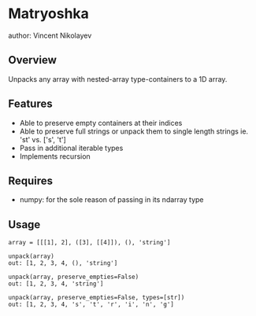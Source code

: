 Matryoshka
===============================

author: Vincent Nikolayev

Overview
--------
Unpacks any array with nested-array type-containers to a 1D array.

Features
--------
* Able to preserve empty containers at their indices
* Able to preserve full strings or unpack them to single length strings ie. 'st' vs. ['s', 't']
* Pass in additional iterable types
* Implements recursion

Requires
-------
* numpy: for the sole reason of passing in its ndarray type

Usage
------------------
```
array = [[[1], 2], ([3], [[4]]), (), 'string']

unpack(array)
out: [1, 2, 3, 4, (), 'string']

unpack(array, preserve_empties=False)
out: [1, 2, 3, 4, 'string']

unpack(array, preserve_empties=False, types=[str])
out: [1, 2, 3, 4, 's', 't', 'r', 'i', 'n', 'g']
```
